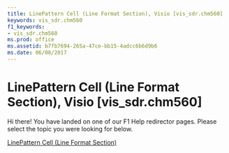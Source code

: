 ```yaml
---
title: LinePattern Cell (Line Format Section), Visio [vis_sdr.chm560]
keywords: vis_sdr.chm560
f1_keywords:
- vis_sdr.chm560
ms.prod: office
ms.assetid: b7fb7694-265a-47ce-bb15-4adcc6b6d9b6
ms.date: 06/08/2017
---
```



# LinePattern Cell (Line Format Section), Visio [vis_sdr.chm560]

Hi there! You have landed on one of our F1 Help redirector pages. Please select the topic you were looking for below.

[LinePattern Cell (Line Format Section)](http://msdn.microsoft.com/library/a416762b-7294-c99f-d9f1-332c3ed35dff%28Office.15%29.aspx)

